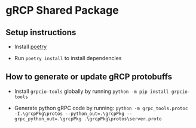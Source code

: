 # gRCP Shared Package

## Setup instructions

* Install [poetry](https://python-poetry.org/docs/)

* Run `poetry install` to install dependencies

## How to generate or update gRCP protobuffs

* Install `grpcio-tools` globally by running `python -m pip install grpcio-tools`

* Generate python gRPC code by running: `python -m grpc_tools.protoc  -I.\grcpPkg\protos --python_out=.\grcpPkg --grpc_python_out=.\grcpPkg .\grcpPkg\protos\server.proto`